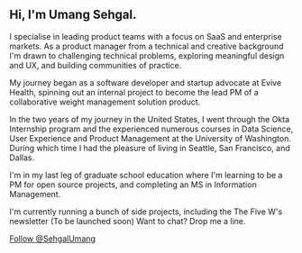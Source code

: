 ## Hi, I'm Umang Sehgal.

I specialise in leading product teams with a focus on SaaS and enterprise markets. As a product manager from a technical and creative background I'm drawn to challenging technical problems, exploring meaningful design and UX, and building communities of practice.

My journey began as a software developer and startup advocate at Evive Health, spinning out an internal project to become the lead PM of a collaborative weight management solution product.

In the two years of my journey in the United States, I went through the Okta Internship program and the experienced numerous courses in Data Science, User Experience and Product Management at the University of Washington. During which time I had the pleasure of living in Seattle, San Francisco, and Dallas. 

I'm in my last leg of graduate school education where I'm learning to be a PM for open source projects, and completing an MS in Information Management.

I'm currently running a bunch of side projects, including the The Five W's newsletter (To be launched soon)
Want to chat? Drop me a line.

<a href="https://twitter.com/SehgalUmang?ref_src=twsrc%5Etfw" class="twitter-follow-button" data-show-count="false">Follow @SehgalUmang</a><script async src="https://platform.twitter.com/widgets.js" charset="utf-8"></script>

